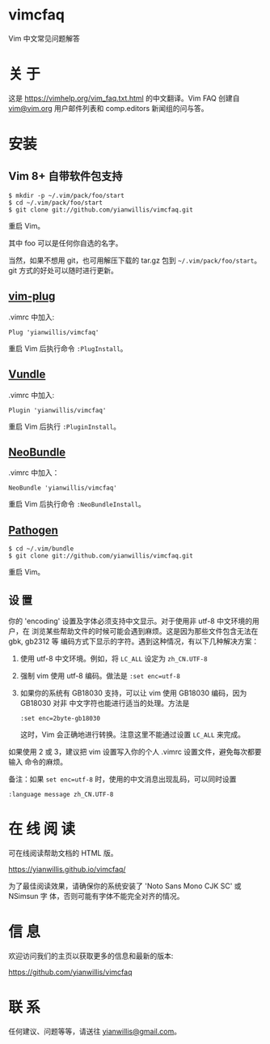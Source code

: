 vimcfaq
=======

Vim 中文常见问题解答

# 关 于

这是 https://vimhelp.org/vim_faq.txt.html 的中文翻译。Vim FAQ 创建自
vim@vim.org 用户邮件列表和 comp.editors 新闻组的问与答。

# 安装

## Vim 8+ 自带软件包支持

```shell
$ mkdir -p ~/.vim/pack/foo/start
$ cd ~/.vim/pack/foo/start
$ git clone git://github.com/yianwillis/vimcfaq.git
```

重启 Vim。

其中 foo 可以是任何你自选的名字。

当然，如果不想用 git，也可用解压下载的 tar.gz 包到 `~/.vim/pack/foo/start`。git
方式的好处可以随时进行更新。

## [vim-plug](https://github.com/junegunn/vim-plug)

.vimrc 中加入:

```
Plug 'yianwillis/vimcfaq'
```

重启 Vim 后执行命令 `:PlugInstall`。

## [Vundle](https://github.com/VundleVim/Vundle.vim)

.vimrc 中加入:

```
Plugin 'yianwillis/vimcfaq'
```

重启 Vim 后执行 `:PluginInstall`。

## [NeoBundle](https://github.com/Shougo/neobundle.vim)

.vimrc 中加入：

```
NeoBundle 'yianwillis/vimcfaq'
```

重启 Vim 后执行命令 `:NeoBundleInstall`。

## [Pathogen](https://github.com/tpope/vim-pathogen)

```shell
$ cd ~/.vim/bundle
$ git clone git://github.com/yianwillis/vimcfaq.git
```

重启 Vim。

## 设 置

你的 'encoding' 设置及字体必须支持中文显示。对于使用非 utf-8 中文环境的用户，在
浏览某些帮助文件的时候可能会遇到麻烦。这是因为那些文件包含无法在 gbk, gb2312 等
编码方式下显示的字符。遇到这种情况，有以下几种解决方案：

1. 使用 utf-8 中文环境。例如，将 `LC_ALL` 设定为 `zh_CN.UTF-8`
2. 强制 vim 使用 utf-8 编码。做法是 `:set enc=utf-8`
3. 如果你的系统有 GB18030 支持，可以让 vim 使用 GB18030 编码，因为 GB18030 对非
   中文字符也能进行适当的处理。方法是

   ```vim
   :set enc=2byte-gb18030
   ```

   这时，Vim 会正确地进行转换。注意这里不能通过设置 `LC_ALL` 来完成。

如果使用 2 或 3，建议把 vim 设置写入你的个人 .vimrc 设置文件，避免每次都要输入
命令的麻烦。

备注：如果 `set enc=utf-8` 时，使用的中文消息出现乱码，可以同时设置

```vim
:language message zh_CN.UTF-8
```

# 在 线 阅 读

可在线阅读帮助文档的 HTML 版。

https://yianwillis.github.io/vimcfaq/

为了最佳阅读效果，请确保你的系统安装了 'Noto Sans Mono CJK SC' 或 NSimsun 字
体，否则可能有字体不能完全对齐的情况。

# 信 息

欢迎访问我们的主页以获取更多的信息和最新的版本:

https://github.com/yianwillis/vimcfaq


# 联 系

任何建议、问题等等，请送往 yianwillis@gmail.com。
